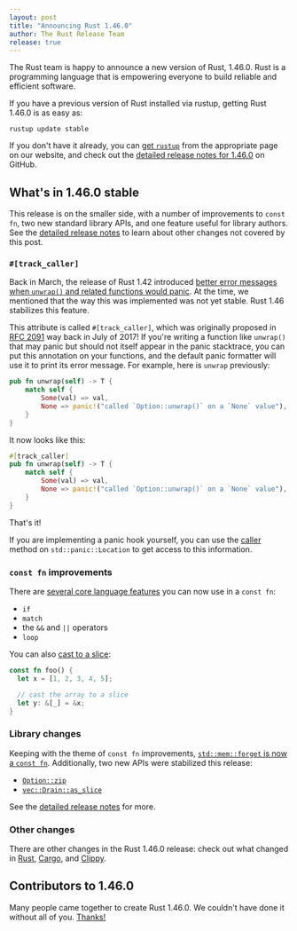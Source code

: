 ```yaml
---
layout: post
title: "Announcing Rust 1.46.0"
author: The Rust Release Team
release: true
---
```


The Rust team is happy to announce a new version of Rust, 1.46.0. Rust is a
programming language that is empowering everyone to build reliable and
efficient software.

If you have a previous version of Rust installed via rustup, getting Rust
1.46.0 is as easy as:

```console
rustup update stable
```

If you don't have it already, you can [get `rustup`][install] from the
appropriate page on our website, and check out the [detailed release notes for
1.46.0][notes] on GitHub.

[install]: https://www.rust-lang.org/install.html
[notes]: https://github.com/rust-lang/rust/blob/master/RELEASES.md#version-1460-2020-08-27

## What's in 1.46.0 stable

This release is on the smaller side, with a number of improvements to `const
fn`, two new standard library APIs, and one feature useful for library
authors. See the [detailed release notes][notes] to learn about other changes
not covered by this post.

### `#[track_caller]`

Back in March, the release of Rust 1.42 introduced [better error messages when `unwrap()` and related functions would panic][better-errors]. At the time, we mentioned that the way
this was implemented was not yet stable. Rust 1.46 stabilizes this feature.

[better-errors]: https://blog.rust-lang.org/2020/03/12/Rust-1.42.html#useful-line-numbers-in-option-and-result-panic-messages

This attribute is called `#[track_caller]`, which was originally proposed
in [RFC 2091][rfc-2091] way back in July of 2017! If you're writing a function
like `unwrap()` that may panic but should not itself appear in the panic stacktrace, you can put this
annotation on your functions, and the default panic formatter will use it to
print its error message. For example, here is `unwrap` previously:

```rust
pub fn unwrap(self) -> T {
    match self {
        Some(val) => val,
        None => panic!("called `Option::unwrap()` on a `None` value"),
    }
}
```

It now looks like this:

```rust
#[track_caller]
pub fn unwrap(self) -> T {
    match self {
        Some(val) => val,
        None => panic!("called `Option::unwrap()` on a `None` value"),
    }
}
```

That's it!

If you are implementing a panic hook yourself, you can use the [caller] method
on `std::panic::Location` to get access to this information.

[rfc-2091]: https://github.com/rust-lang/rfcs/pull/2091
[caller]: https://doc.rust-lang.org/stable/std/panic/struct.Location.html#method.caller

### `const fn` improvements

There are [several core language features] you can now use in a `const fn`:

* `if`
* `match`
* the `&&` and `||` operators
* `loop`

You can also [cast to a slice][cast-to-slice]:

```rust
const fn foo() {
  let x = [1, 2, 3, 4, 5];

  // cast the array to a slice
  let y: &[_] = &x;
}
```

[several core language features]: https://github.com/rust-lang/rust/pull/72437/
[cast-to-slice]: https://github.com/rust-lang/rust/pull/73862/

### Library changes

Keeping with the theme of `const fn` improvements, [`std::mem::forget` is now
a `const fn`][forget]. Additionally, two new APIs were stabilized this release:

* [`Option::zip`][zip]
* [`vec::Drain::as_slice`][as_slice]

[forget]: https://github.com/rust-lang/rust/pull/73887/
[zip]: https://doc.rust-lang.org/stable/std/option/enum.Option.html#method.zip
[as_slice]:  https://doc.rust-lang.org/stable/std/vec/struct.Drain.html#method.as_slice

See the [detailed release notes][notes] for more.

### Other changes

[relnotes-cargo]: https://github.com/rust-lang/cargo/blob/master/CHANGELOG.md#cargo-146-2020-08-27
[relnotes-clippy]: https://github.com/rust-lang/rust-clippy/blob/master/CHANGELOG.md#rust-146

There are other changes in the Rust 1.46.0 release: check out what changed in
[Rust][notes], [Cargo][relnotes-cargo], and [Clippy][relnotes-clippy].

## Contributors to 1.46.0

Many people came together to create Rust 1.46.0. We couldn't have done it
without all of you. [Thanks!](https://thanks.rust-lang.org/rust/1.46.0/)
